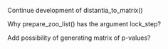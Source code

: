 Continue development of distantia_to_matrix()

Why prepare_zoo_list() has the argument lock_step?

Add possibility of generating matrix of p-values?
